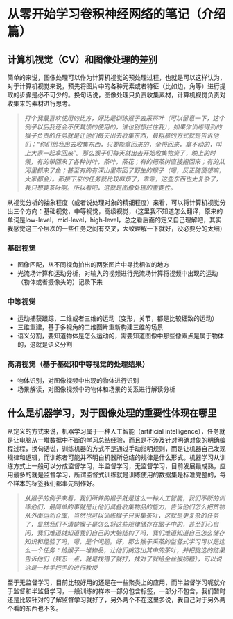 # 从零开始学习卷积神经网络的笔记（介绍篇）
## 计算机视觉（CV）和图像处理的差别
简单的来说，图像处理可以作为计算机视觉的预处理过程，也就是可以这样认为，对于计算机视觉来说，预先将图片中的各种元素或者特征（比如边，角等）进行提取的步骤是必不可少的。换句话说，图像处理只负责收集素材，计算机视觉负责对收集来的素材进行思考。
> *打个我最喜欢使用的比方，好比是训练猴子去采茶叶（可以留意一下，这个例子以后我还会不厌其烦的使用的，谁也别想拦住我），如果你训练得到的猴子负责的任务就是让他们每天出去收集东西，最粗暴的方式就是告诉他们：“你们给我出去收集东西，只要能拿回来的，全带回来，拿不动的，叫上大家一起拿回来”。那么猴子们每天就出去开始收集物资了，晚上的时候，有的带回来了各种树叶，茶叶，茶花；有的把茶树直接搬回来；有的从河里抓来了鱼；甚至有的有深山里带回了野生的猴子（嗯，反正随便想嘛，大家都会）。那接下来的任务就比较麻烦了，乖乖，这些东西也太复杂了，我只想要茶叶啊。所以看吧，这就是图像处理的重要性。*

从视觉分析的抽象程度（或者说处理对象的精细程度）来看，可以将计算机视觉分出三个方向：基础视觉，中等视觉，高级视觉，（这里我不知道怎么翻译，原来的单词是low-level，mid-level，high-level，总之看后面的定义自己理解吧，其实我感觉这三个层次的一些任务之间有交叉，大致理解一下就好，没必要分的太细）
### 基础视觉
+ 图像匹配，从不同视角拍出的两张图片中寻找相似的地方
+ 光流场计算和运动分析，对输入的视频进行光流场计算将视频中出现的运动（物体或者摄像头的）记录下来

### 中等视觉
+ 运动捕获跟踪，二维或者三维的运动（变形，关节，都是比较细致的运动）
+ 三维重建，基于多视角的二维图片重新构建三维的场景
+ 语义分割，要知道物体是怎么运动的，需要知道图像中那些像素点是属于物体的，这就是语义分割

### 高清视觉（基于基础和中等视觉的处理结果）
+ 物体识别，对图像视频中出现的物体进行识别
+ 场景解读，对图像视频中的物体和场景的关系进行解读分析

## 什么是机器学习，对于图像处理的重要性体现在哪里
从定义的方式来说，机器学习属于一种人工智能（artificial intelligence），任务就是让电脑从一堆数据中不断的学习总结经验，而且是不涉及针对明确对象的明确编程过程，换句话说，训练机器的方式不是通过手动指明规则，而是让机器自己发现规律和逻辑，而训练者可能并不明白机器所总结的规律是什么形式。机器学习从训练方式上一般可以分成监督学习，半监督学习，无监督学习，目前发展最成熟，应用最多的就是监督学习，所谓监督式训练就是训练使用的数据集是标准完整的，每个样本的标签我们都事先制作好。
> *从猴子的例子来看，我们所养的猴子就是这么一种人工智能，我们不断的训练他们，最简单的事就是让他们具备收集物品的能力，告诉他们怎么把货物从外面运到仓库，当然也可以训练猴子只采集茶叶，这就是更复杂的任务了，显然我们不清楚猴子是怎么将这些规律储存在脑子中的，甚至扪心自问，我们难道就知道我们自己的大脑结构了吗，我们难道知道自己怎么储存知识和经验了吗，嗯，是个问题。好，那么猴子采茶的监督式学习可以是这么一个任务：给猴子一堆物品，让他们挑选出其中的茶叶，并把挑选的结果告诉他们（残忍一点，就是找错了就打，找对了就给金丝猴奶糖），可以说这是一种手把手的进行教授*

至于无监督学习，目前比较好用的还是在一些聚类上的应用，而半监督学习呢就介于监督和半监督学习，一般训练的样本一部分包含标签，一部分不包含，我们暂时还是比较针对的了解监督学习就好了，另外两个不在这里多说，我自己对于另外两个看的东西也不多。
